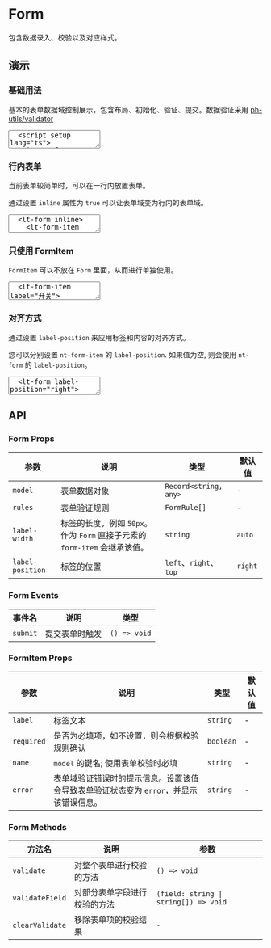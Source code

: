# Form

包含数据录入、校验以及对应样式。

## 演示

<script setup lang="ts">
  import { reactive, watch, ref, computed } from 'vue'
  import { FormItem, Input, Form, Button, useFormReset } from '../../src'
  import RadioGroup from '../../src/components/radio/RadioGroup.vue'
  import Radio from '../../src/components/radio/Radio.vue'

  const formAlign = ref('right')
  const formItemAlign = ref('null')

  const itemAlign = computed(() => {
    return formItemAlign.value === 'null' ? null : formItemAlign.value
  })

  const { formFields, resetFields } = useFormReset({
    username: '',
    password: ''
  })

  const rules = [
    {
      key: 'username',
      rules: ['required'],
      message: '用户名不能为空'
    },
    {
      key: 'password',
      rules: [/^(?=.*[0-9])(?=.*[a-zA-Z])([a-zA-Z0-9]{6,15})$/],
      message: '密码为6~15位字母+数字'
    }
  ]

  function handleReset() {
    resetFields()
  }
</script>

### 基础用法

基本的表单数据域控制展示，包含布局、初始化、验证、提交。数据验证采用 [ph-utils/validator](https://gitee.com/towardly/ph/wikis/utils/validator)

<ClientOnly>
  <CodePreview>
  <textarea lang="vue">
  <script setup lang="ts">
    import { reactive, watch, ref } from 'vue'
    import { useFormReset } from 'litos-ui-vue'
    const { formFields, resetFields } = useFormReset({
      username: '',
      password: ''
    })
    const rules = [
      {
        key: 'username',
        rules: ['required'],
        message: '用户名不能为空'
      },
      {
        key: 'password',
        rules: [/^(?=.*[0-9])(?=.*[a-zA-Z])([a-zA-Z0-9]{6,15})$/],
        message: '密码为6~15位字母+数字'
      }
    ]
    function handleReset() {
      resetFields()
    }
  </script>
  <template>
    <lt-form :model="formFields" :rules="rules" >
      <lt-form-item label="用户名" required name="username" >
        <lt-input placeholder="请输入用户名" v-model="formFields.username"></lt-input>
      </lt-form-item>
      <lt-form-item label="密码" required name="password">
        <lt-input placeholder="请输入密码" v-model="formFields.password"></lt-input>
      </lt-form-item>
      <lt-form-item label="">
        <lt-button html-type="submit">提交</lt-button>
        <lt-button type="normal" @click="handleReset">重置</lt-button>
      </lt-form-item>
    </lt-form>
  </template>
  </textarea>
  <template #preview>
    <Form :model="formFields" :rules="rules">
      <FormItem label="用户名" name="username">
        <Input placeholder="请输入用户名" v-model="formFields.username"></Input>
      </FormItem>
      <FormItem label="密码" required name="password">
        <Input placeholder="请输入密码" v-model="formFields.password"></Input>
      </FormItem>
      <FormItem label="">
        <Button html-type="submit">提交</Button>
        <Button type="normal" @click="handleReset">重置</Button>
      </FormItem>
    </Form>
  </template>
  </CodePreview>
</ClientOnly>

### 行内表单

当前表单较简单时，可以在一行内放置表单。

通过设置 `inline` 属性为 `true` 可以让表单域变为行内的表单域。

<ClientOnly>
  <CodePreview>
  <textarea lang="vue-html">
  <lt-form inline>
    <lt-form-item label="用户名" required name="username">
      <lt-input placeholder="请输入用户名"></lt-input>
    </lt-form-item>
    <lt-form-item label="密码" required name="password">
      <lt-input placeholder="请输入密码"></lt-input>
    </lt-form-item>
    <lt-form-item>
      <lt-button html-type="submit">提交</lt-button>
    </lt-form-item>
  </lt-form>
  </textarea>
  <template #preview>
    <Form inline>
      <FormItem label="用户名" name="username">
        <Input placeholder="请输入用户名"></Input>
      </FormItem>
      <FormItem label="密码" name="password">
        <Input placeholder="请输入密码"></Input>
      </FormItem>
      <FormItem label="用户名" name="username">
        <Input placeholder="请输入用户名"></Input>
      </FormItem>
      <FormItem label="密码" name="password">
        <Input placeholder="请输入密码"></Input>
      </FormItem>
      <FormItem>
        <Button html-type="submit">提交</Button>
      </FormItem>
    </Form>
  </template>
  </CodePreview>
</ClientOnly>

### 只使用 FormItem

`FormItem` 可以不放在 `Form` 里面，从而进行单独使用。

<ClientOnly>
  <CodePreview>
  <textarea lang="vue-html">
  <lt-form-item label="开关">
    <lt-switch />
  </lt-form-item>
  </textarea>
  </CodePreview>
</ClientOnly>

### 对齐方式

通过设置 `label-position` 来应用标签和内容的对齐方式。

您可以分别设置 `nt-form-item` 的 `label-position`. 如果值为空, 则会使用 `nt-form` 的 `label-position`。

<ClientOnly>
  <CodePreview>
  <textarea lang="vue-html" v-pre>
  <lt-form label-position="right">
    <lt-form-item label="用户名">
      <lt-input placeholder="请输入用户名"></lt-input>
    </lt-form-item>
    <lt-form-item label="密码">
      <lt-input placeholder="请输入密码"></lt-input>
    </lt-form-item>
    <lt-form-item label="">
      <lt-button html-type="submit">提交</lt-button>
    </lt-form-item>
  </lt-form>
  </textarea>
  <template #preview>
    <Form :label-position="formAlign">
      <FormItem label="FormAlign" :label-position="itemAlign">
        <RadioGroup v-model="formAlign">
          <Radio label="Left" value="left" type="button" />
          <Radio label="Right" value="right" type="button" />
          <Radio label="Top" value="top" type="button" />
        </RadioGroup>
      </FormItem>
      <FormItem label="用户名" :label-position="itemAlign">
        <Input placeholder="请输入用户名"></Input>
      </FormItem>
      <FormItem label="密码" :label-position="itemAlign">
        <Input placeholder="请输入密码"></Input>
      </FormItem>
      <FormItem label="" :label-position="itemAlign">
        <Button html-type="submit">提交</Button>
      </FormItem>
    </Form>
  </template>
  </CodePreview>
</ClientOnly>

## API

### Form Props

<!-- prettier-ignore -->
| 参数 | 说明 | 类型 | 默认值 |
| --- | --- | --- | --- |
| `model` | 表单数据对象 | `Record<string, any>` | - |
| `rules` | 表单验证规则 | `FormRule[]` | - |
| `label-width` | 标签的长度，例如 `50px`。 作为 `Form` 直接子元素的 `form-item` 会继承该值。 | `string` | `auto` |
| `label-position` | 标签的位置 | `left`、`right`、`top` | `right` |

### Form Events

| 事件名   | 说明           | 类型         |
| -------- | -------------- | ------------ |
| `submit` | 提交表单时触发 | `() => void` |

### FormItem Props

<!-- prettier-ignore -->
| 参数 | 说明 | 类型 | 默认值 |
| --- | --- | --- | --- |
| `label` | 标签文本 | `string`  | - |
| `required` | 是否为必填项，如不设置，则会根据校验规则确认 | `boolean` | - |
| `name` | `model` 的键名; 使用表单校验时必填 | `string` | - |
| `error`| 表单域验证错误时的提示信息。设置该值会导致表单验证状态变为 `error`，并显示该错误信息。 | `string`  | - |

### Form Methods

<!-- prettier-ignore -->
| 方法名 | 说明 | 参数 |
| ------ | ---- | ---- |
| `validate` | 对整个表单进行校验的方法 | `() => void` |
| `validateField` | 对部分表单字段进行校验的方法 | `(field: string \| string[]) => void` |
| `clearValidate` | 移除表单项的校验结果 | `-` |
